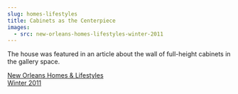 ```yaml
---
slug: homes-lifestyles
title: Cabinets as the Centerpiece
images:
  - src: new-orleans-homes-lifestyles-winter-2011
---
```

The house was featured in an article about the wall of full-height cabinets in the gallery space.

[New Orleans Homes & Lifestyles<br>Winter 2011][article]

[article]: https://www.myneworleans.com/home-renewal-cabinets-as-the-centerpiece/ "Cabinets as the Centerpiece"
